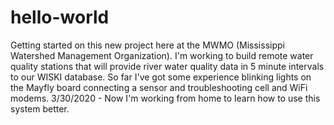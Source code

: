 # hello-world
Getting started on this new project here at the MWMO (Mississippi Watershed Management Organization). I'm working to build remote water quality stations that will provide river water quality data in 5 minute intervals to our WISKI database. So far I've got some experience blinking lights on the Mayfly board connecting a sensor and troubleshooting cell and WiFi modems.
3/30/2020 - Now I'm working from home to learn how to use this system better.
